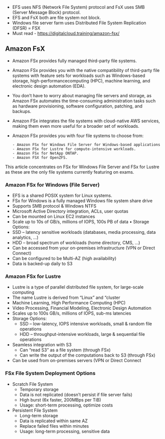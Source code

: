 - EFS uses NFS (Network File System) protocol and FsX uses SMB (Server Message Block) protocol.
- EFS and FsX both are file system not block.
- Windows file server farm uses Distributed File System Replication (DFSR) = FSX 
- Must read - https://digitalcloud.training/amazon-fsx/

## Amazon FsX
- Amazon FSx provides fully managed third-party file systems.

- Amazon FSx provides you with the native compatibility of third-party file systems with feature sets for workloads such as Windows-based storage, high-performancecomputing (HPC), machine learning, and electronic design automation (EDA).

- You don’t have to worry about managing file servers and storage, as Amazon FSx automates the time-consuming administration tasks such as hardware provisioning, software configuration, patching, and backups.

- Amazon FSx integrates the file systems with cloud-native AWS services, making them even more useful for a broader set of workloads.

- Amazon FSx provides you with four file systems to choose from:

      - Amazon FSx for Windows File Server for Windows-based applications
      - Amazon FSx for Lustre for compute-intensive workloads.
      - Amazon FSx for NetApp ONTAP.
      - Amazon FSX for OpenZFS.
This article concentrates on FSx for Windows File Server and FSx for Lustre as these are the only file systems currently featuring on exams.

### Amazon FSx for Windows (File Server) 
- EFS is a shared POSIX system for Linux systems.
- FSx for Windows is a fully managed Windows file system share drive 
- Supports SMB protocol & Windows NTFS 
- Microsoft Active Directory integration, ACLs, user quotas 
- Can be mounted on Linux EC2 instances 
- Scale up to 10s of GB/s, millions of IOPS, 100s PB of data • Storage Options: 
- SSD – latency sensitive workloads (databases, media processing, data analytics, …) 
- HDD – broad spectrum of workloads (home directory, CMS, …) 
- Can be accessed from your on-premises infrastructure (VPN or Direct Connect) 
- Can be configured to be Multi-AZ (high availability) 
- Data is backed-up daily to S3

### Amazon FSx for Lustre 

- Lustre is a type of parallel distributed file system, for large-scale computing
- The name Lustre is derived from “Linux” and “cluster
- Machine Learning, High Performance Computing (HPC)
- Video Processing, Financial Modeling, Electronic Design Automation
- Scales up to 100s GB/s, millions of IOPS, sub-ms latencies
- Storage Options:
     - SSD – low-latency, IOPS intensive workloads, small & random file operations
     - HDD – throughput-intensive workloads, large & sequential file operations
- Seamless integration with S3
     - Can “read S3” as a file system (through FSx)
     - Can write the output of the computations back to S3 (through FSx)
- Can be used from on-premises servers (VPN or Direct Connect


### FSx File System Deployment Options
- Scratch File System
     - Temporary storage
     - Data is not replicated (doesn’t persist if file server fails)
     - High burst (6x faster, 200MBps per TiB)
     - Usage: short-term processing, optimize costs
- Persistent File System
     - Long-term storage
     - Data is replicated within same AZ 
     - Replace failed files within minutes
     - Usage: long-term processing, sensitive data

